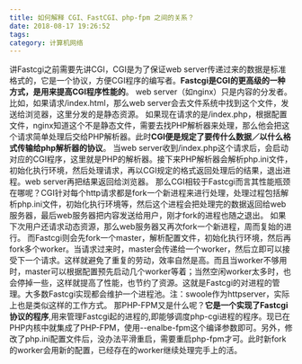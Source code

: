 ```yaml
---
title: 如何解释 CGI、FastCGI、php-fpm 之间的关系？
date: 2018-08-17 19:26:52
tags:
category: 计算机网络
---
```



讲Fastcgi之前需要先讲CGI，CGI是为了保证web server传递过来的数据是标准格式的，它是一个协议，方便CGI程序的编写者。**Fastcgi是CGI的更高级的一种方式，是用来提高CGI程序性能的**。
web server（如nginx）只是内容的分发者。比如，如果请求/index.html，那么web server会去文件系统中找到这个文件，发送给浏览器，这里分发的是静态资源。
如果现在请求的是/index.php，根据配置文件，nginx知道这个不是静态文件，需要去找PHP解析器来处理，那么他会把这个请求简单处理后交给PHP解析器。此时**CGI便是规定了要传什么数据／以什么格式传输给php解析器的协议**。
当web server收到/index.php这个请求后，会启动对应的CGI程序，这里就是PHP的解析器。接下来PHP解析器会解析php.ini文件，初始化执行环境，然后处理请求，再以CGI规定的格式返回处理后的结果，退出进程。web server再把结果返回给浏览器。
那么CGI相较于Fastcgi而言其性能瓶颈在哪呢？CGI针对每个http请求都是fork一个新进程来进行处理，处理过程包括解析php.ini文件，初始化执行环境等，然后这个进程会把处理完的数据返回给web服务器，最后web服务器把内容发送给用户，刚才fork的进程也随之退出。 如果下次用户还请求动态资源，那么web服务器又再次fork一个新进程，周而复始的进行。
而Fastcgi则会先fork一个master，解析配置文件，初始化执行环境，然后再fork多个worker。当请求过来时，master会传递给一个worker，然后立即可以接受下一个请求。这样就避免了重复的劳动，效率自然是高。而且当worker不够用时，master可以根据配置预先启动几个worker等着；当然空闲worker太多时，也会停掉一些，这样就提高了性能，也节约了资源。这就是Fastcgi的对进程的管理。大多数Fastcgi实现都会维护一个进程池。注：swoole作为httpserver，实际上也是类似这样的工作方式。
那PHP-FPM又是什么呢？**它是一个实现了Fastcgi协议的程序**,用来管理Fastcgi起的进程的,即能够调度php-cgi进程的程序。现已在PHP内核中就集成了PHP-FPM，使用--enalbe-fpm这个编译参数即可。另外，修改了php.ini配置文件后，没办法平滑重启，需要重启php-fpm才可。此时新fork的worker会用新的配置，已经存在的worker继续处理完手上的活。

